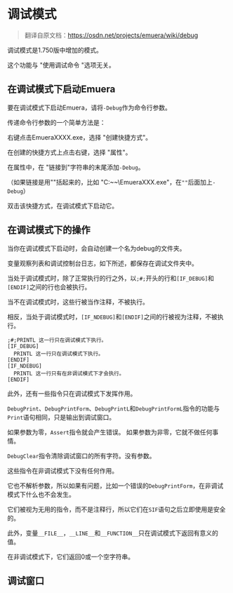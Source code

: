 # 调试模式

> 翻译自原文档：https://osdn.net/projects/emuera/wiki/debug

调试模式是1.750版中增加的模式。

这个功能与 "使用调试命令 "选项无关。

## 在调试模式下启动Emuera

要在调试模式下启动Emuera，请将`-Debug`作为命令行参数。

传递命令行参数的一个简单方法是：

右键点击EmueraXXXX.exe，选择 "创建快捷方式"。

在创建的快捷方式上点击右键，选择 "属性"。

在属性中，在 "链接到"字符串的末尾添加`-Debug`。

（如果链接是用""括起来的，比如 "C:\~~\EmueraXXX.exe"，在`""`后面加上`-Debug`）

双击该快捷方式，在调试模式下启动它。

## 在调试模式下的操作

当你在调试模式下启动时，会自动创建一个名为debug的文件夹。

变量观察列表和调试控制台日志，如下所述，都保存在调试文件夹中。

当处于调试模式时，除了正常执行的行之外，以`;#;`开头的行和`[IF_DEBUG]`和`[ENDIF]`之间的行也会被执行。

当不在调试模式时，这些行被当作注释，不被执行。

相反，当处于调试模式时，`[IF_NDEBUG]`和`[ENDIF]`之间的行被视为注释，不被执行。

```
;#;PRINTL 这一行只在调试模式下执行。
[IF_DEBUG]
  PRINTL 这一行只在调试模式下执行。
[ENDIF]
[IF_NDEBUG]
  PRINTL 这一行只有在非调试模式下才会执行。
[ENDIF]
```

此外，还有一些指令只在调试模式下发挥作用。

`DebugPrint`、`DebugPrintForm`、`DebugPrintL`和`DebugPrintFormL`指令的功能与`Print`语句相同，只是输出到调试窗口。

如果参数为零，`Assert`指令就会产生错误。 如果参数为非零，它就不做任何事情。

`DebugClear`指令清除调试窗口的所有字符。没有参数。

这些指令在非调试模式下没有任何作用。

它也不解析参数，所以如果有问题，比如一个错误的`DebugPrintForm`，在非调试模式下什么也不会发生。

它们被视为无用的指令，而不是注释行，所以它们在`SIF`语句之后立即使用是安全的。



此外，变量`__FILE__`，`__LINE__`和`__FUNCTION__`只在调试模式下返回有意义的值。

在非调试模式下，它们返回0或一个空字符串。

## 调试窗口

